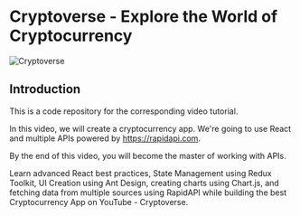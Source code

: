 # Cryptoverse - Explore the World of Cryptocurrency

![Cryptoverse](https://i.ibb.co/8gh5Jc8/image.png)

## Introduction

This is a code repository for the corresponding video tutorial.

In this video, we will create a cryptocurrency app. We're going to use React and multiple APIs powered by https://rapidapi.com.

By the end of this video, you will become the master of working with APIs.

Learn advanced React best practices, State Management using Redux Toolkit, UI Creation using Ant Design, creating charts using Chart.js, and fetching data from multiple sources using RapidAPI while building the best Cryptocurrency App on YouTube - Cryptoverse.

